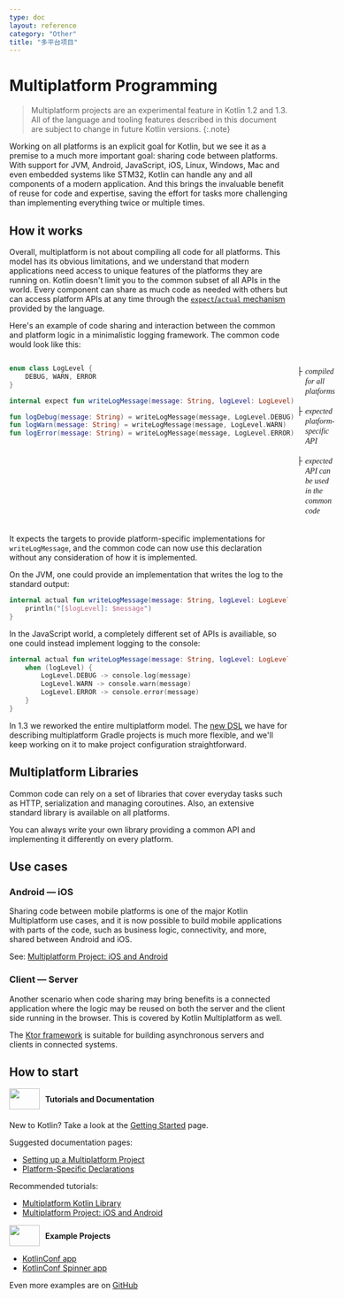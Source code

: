 ```yaml
---
type: doc
layout: reference
category: "Other"
title: "多平台项目"
---
```


# Multiplatform Programming

> Multiplatform projects are an experimental feature in Kotlin 1.2 and 1.3. All of the language
and tooling features described in this document are subject to change in future Kotlin versions.
{:.note}

Working on all platforms is an explicit goal for Kotlin, but we see it as a premise to a much more important
goal: sharing code between platforms. With support for JVM, Android, JavaScript, iOS, Linux, Windows,
Mac and even embedded systems like STM32, Kotlin can handle any and all components of a modern application.
And this brings the invaluable benefit of reuse for code and expertise, saving the effort for tasks more
challenging than implementing everything twice or multiple times.

## How it works

Overall, multiplatform is not about compiling all code for all platforms. This model has its obvious
limitations, and we understand that modern applications need access to unique features of the platforms
they are running on. Kotlin doesn't limit you to the common subset of all APIs in the world.
Every component can share as much code as needed with others but can access platform APIs at any time
through the [`expect`/`actual` mechanism](platform-specific-declarations.html) provided by the language.

Here's an example of code sharing and interaction between the common and platform logic in a minimalistic
logging framework. The common code would look like this:

<div style="display:flex">
<div class="sample" markdown="1" theme="idea" data-highlight-only>

```kotlin
enum class LogLevel {
    DEBUG, WARN, ERROR
}

internal expect fun writeLogMessage(message: String, logLevel: LogLevel)

fun logDebug(message: String) = writeLogMessage(message, LogLevel.DEBUG)
fun logWarn(message: String) = writeLogMessage(message, LogLevel.WARN)
fun logError(message: String) = writeLogMessage(message, LogLevel.ERROR)
```

</div>
<div style="margin-left: 5px;white-space: pre-line; line-height: 18px; font-family: Tahoma;">
    <div style="display:flex">├<i style="margin-left:5px">compiled for all platforms</i></div>
    <div style="display:flex">├<i style="margin-left:5px">expected platform-specific API</i></div>
    <div style="display:flex">├<i style="margin-left:5px">expected API can be used in the common code</i></div>
</div>
</div>

It expects the targets to provide platform-specific implementations for `writeLogMessage`, and the common code can
now use this declaration without any consideration of how it is implemented.

On the JVM, one could provide an implementation that writes the log to the standard output:

<div class="sample" markdown="1" theme="idea" data-highlight-only>

```kotlin
internal actual fun writeLogMessage(message: String, logLevel: LogLevel) {
    println("[$logLevel]: $message")
}
```

</div>

In the JavaScript world, a completely different set of APIs is availiable,
so one could instead implement logging to the console:

<div class="sample" markdown="1" theme="idea" data-highlight-only>

```kotlin
internal actual fun writeLogMessage(message: String, logLevel: LogLevel) {
    when (logLevel) {
        LogLevel.DEBUG -> console.log(message)
        LogLevel.WARN -> console.warn(message)
        LogLevel.ERROR -> console.error(message)
    }
}
```

</div>

In 1.3 we reworked the entire multiplatform model. The [new DSL](building-mpp-with-gradle.html) we have for describing multiplatform Gradle
projects is much more flexible, and we'll keep working on it to make project configuration straightforward.

## Multiplatform Libraries

Common code can rely on a set of libraries that cover everyday tasks such as HTTP, serialization and managing
coroutines. Also, an extensive standard library is available on all platforms.

You can always write your
own library providing a common API and implementing it differently on every platform.

## Use cases

### Android — iOS

Sharing code between mobile platforms is one of the major Kotlin Multiplatform use cases, and it is now
possible to build mobile applications with parts of the code, such as business logic, connectivity,
and more, shared between Android and iOS.

See: [Multiplatform Project: iOS and Android](/docs/tutorials/native/mpp-ios-android.html)

### Client — Server

Another scenario when code sharing may bring benefits is a connected application where the logic may be
reused on both the server and the client side running in the browser. This is covered by Kotlin
Multiplatform as well.

The [Ktor framework](https://ktor.io/) is suitable for building asynchronous servers and clients in connected systems.

## How to start

<div style="display: flex; align-items: center; margin-bottom: 20px">
    <img src="{{ url_for('asset', path='images/landing/native/book.png') }}" height="38p" width="55" style="margin-right: 10px;">
    <b>Tutorials and Documentation</b>
</div>

New to Kotlin? Take a look at the [Getting Started](/docs/reference/basic-syntax.html) page.

Suggested documentation pages:
- [Setting up a Multiplatform Project](building-mpp-with-gradle.html#setting-up-a-multiplatform-project)
- [Platform-Specific Declarations](platform-specific-declarations.html)

Recommended tutorials:
- [Multiplatform Kotlin Library](/docs/tutorials/multiplatform-library.html)
- [Multiplatform Project: iOS and Android](/docs/tutorials/native/mpp-ios-android.html)

<div style="display: flex; align-items: center; margin-bottom: 10px;">
    <img src="{{ url_for('asset', path='images/landing/native/try.png') }}" height="38p" width="55" style="margin-right: 10px;">
    <b>Example Projects</b>
</div>

- [KotlinConf app](https://github.com/JetBrains/kotlinconf-app/tree/master/ios)
- [KotlinConf Spinner app](https://github.com/jetbrains/kotlinconf-spinner)

Even more examples are on [GitHub](https://github.com/JetBrains/kotlin-examples)
